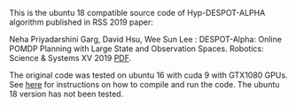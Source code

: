 This is the ubuntu 18 compatible source code of Hyp-DESPOT-ALPHA algorithm published in RSS 2019 paper:

Neha Priyadarshini Garg, David Hsu, Wee Sun Lee : DESPOT-Alpha: Online POMDP Planning with Large State and Observation Spaces. Robotics: Science & Systems XV 2019  [PDF](http://www.roboticsproceedings.org/rss15/p06.pdf).

The original code was tested on ubuntu 16 with cuda 9 with GTX1080 GPUs. See [here](https://github.com/nehagarg/hyp-despot-alpha-dev/tree/HyP-Despot-LargeObservation-Without-Grasping) for instructions on how to compile and run the code. The ubuntu 18 version has not been tested.
